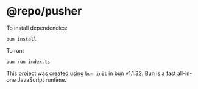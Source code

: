# @repo/pusher

To install dependencies:

```bash
bun install
```

To run:

```bash
bun run index.ts
```

This project was created using `bun init` in bun v1.1.32. [Bun](https://bun.sh) is a fast all-in-one JavaScript runtime.
